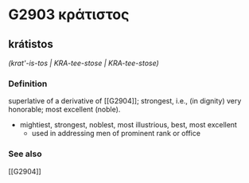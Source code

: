 # G2903 κράτιστος

## krátistos

_(krat'-is-tos | KRA-tee-stose | KRA-tee-stose)_

### Definition

superlative of a derivative of [[G2904]]; strongest, i.e., (in dignity) very honorable; most excellent (noble).

- mightiest, strongest, noblest, most illustrious, best, most excellent
  - used in addressing men of prominent rank or office

### See also

[[G2904]]

